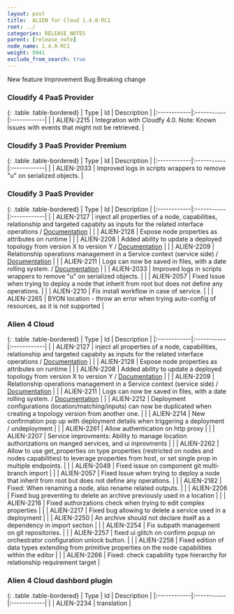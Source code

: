 ```yaml
---
layout: post
title:  ALIEN for Cloud 1.4.0-RC1
root: ../
categories: RELEASE_NOTES
parent: [release_note]
node_name: 1.4.0-RC1
weight: 9941
exclude_from_search: true
---
```





<i class="fa fa-plus text-success"></i> New feature <i class="fa fa-level-up text-primary"></i> Improvement  <i class="fa fa-bug text-danger"></i> Bug <i class="fa fa-exclamation-triangle text-warning"></i> Breaking change


### Cloudify 4 PaaS Provider



  {: .table .table-bordered}
  | Type        | Id         | Description |
  |:------------|:-----------|:------------|
    |  <i class="fa fa-plus text-success"></i> | ALIEN-2215 | Integration with Cloudfy 4.0.  Note: Known Issues with events that might not be retrieved.  |
      


### Cloudify 3 PaaS Provider Premium



  {: .table .table-bordered}
  | Type        | Id         | Description |
  |:------------|:-----------|:------------|
      |  <i class="fa fa-level-up text-primary"></i> | ALIEN-2033 | Improved logs in scripts wrappers to remove "u" on serialized objects.  |
    


### Cloudify 3 PaaS Provider



  {: .table .table-bordered}
  | Type        | Id         | Description |
  |:------------|:-----------|:------------|
    |  <i class="fa fa-plus text-success"></i> | ALIEN-2127 |  inject all properties of a node, capabilities, relationship and targeted capabity as inputs for the related interface operations / [Documentation](#/documentation/1.4.0/devops_guide/tosca_normative_lifecycle.html)  |
    |  <i class="fa fa-plus text-success"></i> | ALIEN-2128 | Expose node properties as attributes on runtime  |
    |  <i class="fa fa-plus text-success"></i> | ALIEN-2208 | Added ability to update a deployed topology from version X to version Y / [Documentation](#/documentation/1.4.0/orchestrators/cloudify3_driver/deployment_upgrade.html)  |
    |  <i class="fa fa-plus text-success"></i> | ALIEN-2209 | Relationship operations management in a Service context (service side) / [Documentation](#/documentation/1.4.0/user_guide/services_management.html)  |
    |  <i class="fa fa-plus text-success"></i> | ALIEN-2211 | Logs can now be saved in files, with a date rolling system. / [Documentation](#/documentation/1.4.0/admin_guide/installation_configuration.html)  |
      |  <i class="fa fa-level-up text-primary"></i> | ALIEN-2033 | Improved logs in scripts wrappers to remove "u" on serialized objects.  |
      |  <i class="fa fa-bug text-danger"></i> | ALIEN-2057 | Fixed Issue when trying to deploy a node that inherit from root but does not define any operations.  |
    |  <i class="fa fa-bug text-danger"></i> | ALIEN-2210 | Fix install workflow in case of service.  |
    |  <i class="fa fa-bug text-danger"></i> | ALIEN-2265 | BYON location - throw an error when trying auto-config of resources, as it is not supported  |
  


### Alien 4 Cloud



  {: .table .table-bordered}
  | Type        | Id         | Description |
  |:------------|:-----------|:------------|
    |  <i class="fa fa-plus text-success"></i> | ALIEN-2127 |  inject all properties of a node, capabilities, relationship and targeted capabity as inputs for the related interface operations / [Documentation](#/documentation/1.4.0/devops_guide/tosca_normative_lifecycle.html)  |
    |  <i class="fa fa-plus text-success"></i> | ALIEN-2128 | Expose node properties as attributes on runtime  |
    |  <i class="fa fa-plus text-success"></i> | ALIEN-2208 | Added ability to update a deployed topology from version X to version Y / [Documentation](#/documentation/1.4.0/orchestrators/cloudify3_driver/deployment_upgrade.html)  |
    |  <i class="fa fa-plus text-success"></i> | ALIEN-2209 | Relationship operations management in a Service context (service side) / [Documentation](#/documentation/1.4.0/user_guide/services_management.html)  |
    |  <i class="fa fa-plus text-success"></i> | ALIEN-2211 | Logs can now be saved in files, with a date rolling system. / [Documentation](#/documentation/1.4.0/admin_guide/installation_configuration.html)  |
    |  <i class="fa fa-plus text-success"></i> | ALIEN-2212 | Deployment configurations (location/matching/inputs) can now be duplicated when creating a topology version from another one.  |
    |  <i class="fa fa-plus text-success"></i> | ALIEN-2214 | New confirmation pop up with deployment details when triggering a deployment / undeployment  |
    |  <i class="fa fa-plus text-success"></i> | ALIEN-2261 | Allow authentication on http proxy  |
      |  <i class="fa fa-level-up text-primary"></i> | ALIEN-2207 | Service improvments: Ability to manage location authorizations on manged services, and ui inprovments  |
    |  <i class="fa fa-level-up text-primary"></i> | ALIEN-2262 | Allow to use get_properties on type properties (restricted on nodes and nodes capabilities) to leverage properties from host, or set single prop in multiple endpoints.  |
      |  <i class="fa fa-bug text-danger"></i> | ALIEN-2049 | Fixed issue on component git multi-branch import  |
    |  <i class="fa fa-bug text-danger"></i> | ALIEN-2057 | Fixed Issue when trying to deploy a node that inherit from root but does not define any operations.  |
    |  <i class="fa fa-bug text-danger"></i> | ALIEN-2182 | Fixed: When renaming a node, also rename related outputs.  |
    |  <i class="fa fa-bug text-danger"></i> | ALIEN-2206 | Fixed bug preventing to delete an archive previously used in a location  |
    |  <i class="fa fa-bug text-danger"></i> | ALIEN-2216 | Fixed authorzations check when trying to edit complex properties  |
    |  <i class="fa fa-bug text-danger"></i> | ALIEN-2217 | Fixed bug allowing to delete a service used in a deployment  |
    |  <i class="fa fa-bug text-danger"></i> | ALIEN-2250 | An archive should not declare itself as a dependency in import section  |
    |  <i class="fa fa-bug text-danger"></i> | ALIEN-2254 |  Fix subpath management on git repositories.  |
    |  <i class="fa fa-bug text-danger"></i> | ALIEN-2257 | fixed ui glitch on confirm popup on orchestrator configuration unlock button.  |
    |  <i class="fa fa-bug text-danger"></i> | ALIEN-2258 |  Fixed edition of data types extending from primitive properties on the node capabilities within the editor  |
    |  <i class="fa fa-bug text-danger"></i> | ALIEN-2266 | Fixed:  check capability type hierarchy for relationship requirement target  |
  


### Alien 4 Cloud dashbord plugin



  {: .table .table-bordered}
  | Type        | Id         | Description |
  |:------------|:-----------|:------------|
        |  <i class="fa fa-bug text-danger"></i> | ALIEN-2234 | translation  |
  

